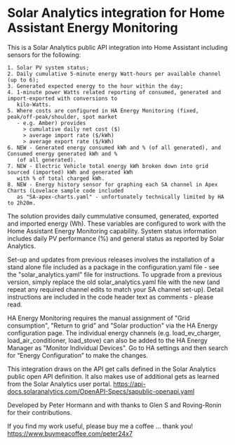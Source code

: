 Solar Analytics integration for Home Assistant Energy Monitoring
================================================================

This is a Solar Analytics public API integration into Home Assistant including sensors for the following:

    1. Solar PV system status; 
    2. Daily cumulative 5-minute energy Watt-hours per available channel (up to 6);
    3. Generated expected energy to the hour within the day; 
    4. 1-minute power Watts related reporting of consumed, generated and import-exported with conversions to 
       kilo-Watts.
    5. Where costs are configured in HA Energy Monitoring (fixed, peak/off-peak/shoulder, spot market 
       - e.g. Amber) provides 
         > cumulative daily net cost ($)
         > average import rate ($/kWh)
         > average export rate ($/kWh)
    6. NEW - Generated energy consumed kWh and % (of all generated), and Consumed energy generated kWh and % 
       (of all generated).
    7. NEW - Electric Vehicle total energy kWh broken down into grid sourced (imported) kWh and generated kWh 
       with % of total charged kWh.
    8. NEW - Energy history sensor for graphing each SA channel in Apex Charts (Lovelace sample code included 
       as "SA-apex-charts.yaml" - unfortunately technically limited by HA to 2h20m.

The solution provides daily cummulative consumed, generated, exported and imported energy (Wh). These 
variables are configured to work with the Home Assistant Energy Monitoring capability. System status 
information includes daily PV performance (%) and general status as reported by Solar Analytics.

Set-up and updates from previous releases involves the installation of a stand alone file included as a package 
in the configuration.yaml file - see the "solar_analytics.yaml" file for instructions. To upgrade from a 
previous version, simply replace the old solar_analytics.yaml file with the new (and repeat any required 
channel edits to match your SA channel set-up). Detail instructions are included in the code header text 
as comments - please read.

HA Energy Monitoring requires the manual assignment of "Grid consumption", "Return to grid" and "Solar 
production" via the HA Energy configuration page. The individual energy channels (e.g. load_ev_charger, 
load_air_conditioner, load_stove) can also be added to the HA Energy Manager as "Monitor Individual Devices". 
Go to HA settings and then search for “Energy Configuration” to make the changes. 

This integration draws on the API get calls defined in the Solar Analytics public open API definition. It 
also makes use of additional gets as learned from the Solar Analytics user portal.
https://api-docs.solaranalytics.com/OpenAPI-Specs/sapublic-openapi.yaml 

Developed by Peter Hormann and with thanks to Glen S and Roving-Ronin for their contributions.

If you find my work useful, please buy me a coffee ... thank you!
  https://www.buymeacoffee.com/peter24x7
